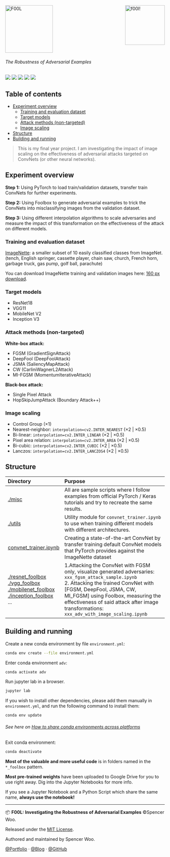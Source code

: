 <img src="https://i.loli.net/2020/02/26/SAx6ejplMbQovNG.png" align="right" width="125px" height="auto" alt="f00l!">

<img src="https://i.loli.net/2020/02/26/gi5bjUaqshn4du9.png" width="150px" height="auto" alt="F00L"/>

<h6>The Robustness of Adversarial Examples</h6>

![](https://img.shields.io/badge/uses-PyTorch-5b8c85?logo=PyTorch&logoColor=white)
![](https://img.shields.io/badge/python-3.7.6-297ca0?logo=python&logoColor=white)
![](https://img.shields.io/badge/lab-Jupyter-ec9b3b?logo=Jupyter&logoColor=white)
![](https://img.shields.io/badge/GPU-2080Ti-76B900?logo=NVIDIA&logoColor=white)
![](https://img.shields.io/badge/license-MIT-434e52)

<h2>Table of contents</h2>

- [Experiment overview](#experiment-overview)
  - [Training and evaluation dataset](#training-and-evaluation-dataset)
  - [Target models](#target-models)
  - [Attack methods (non-targeted)](#attack-methods-non-targeted)
  - [Image scaling](#image-scaling)
- [Structure](#structure)
- [Building and running](#building-and-running)

> This is my final year project. I am investigating the impact of image scaling on the effectiveness of adversarial attacks targeted on ConvNets (or other neural networks).

## Experiment overview

**Step 1:** Using PyTorch to load train/validation datasets, transfer train ConvNets for further experiments.

**Step 2:** Using Foolbox to generate adversarial examples to trick the ConvNets into misclassifying images from the validation dataset.

**Step 3:** Using different interpolation algorithms to scale adversaries and measure the impact of this transformation on the effectiveness of the attack on different models.

### Training and evaluation dataset

[ImageNette](https://github.com/fastai/imagenette): a smaller subset of 10 easily classified classes from ImageNet. (tench, English springer, cassette player, chain saw, church, French horn, garbage truck, gas pump, golf ball, parachute)

You can download ImageNette training and validation images here: [160 px download](https://s3.amazonaws.com/fast-ai-imageclas/imagenette2-160.tgz).

### Target models

- ResNet18
- VGG11
- MobileNet V2
- Inception V3

### Attack methods (non-targeted)

**White-box attack:**

- FGSM (GradientSignAttack)
- DeepFool (DeepFoolAttack)
- JSMA (SaliencyMapAttack)
- CW (CarliniWagnerL2Attack)
- MI-FGSM (MomentumIterativeAttack)

**Black-box attack:**

- Single Pixel Attack
- HopSkipJumpAttack (Boundary Attack++)

### Image scaling

- Control Group (×1)
- Nearest-neighbor: `interpolation=cv2.INTER_NEAREST` (×2 | ×0.5)
- Bi-linear: `interpolation=cv2.INTER_LINEAR` (×2 | ×0.5)
- Pixel area relation: `interpolation=cv2.INTER_AREA` (×2 | ×0.5)
- Bi-cubic: `interpolation=cv2.INTER_CUBIC` (×2 | ×0.5)
- Lanczos: `interpolation=cv2.INTER_LANCZOS4` (×2 | ×0.5)

## Structure

| Directory                                                                                                                                                                 | Purpose                                                                                                                                                                                                                                                                                                        |
| :------------------------------------------------------------------------------------------------------------------------------------------------------------------------ | :------------------------------------------------------------------------------------------------------------------------------------------------------------------------------------------------------------------------------------------------------------------------------------------------------------- |
| [./misc](./misc)                                                                                                                                                          | All are sample scripts where I follow examples from official PyTorch / Keras tutorials and try to recreate the same results.                                                                                                                                                                                   |
| [./utils](./utils)                                                                                                                                                        | Utility module for `convnet_trainer.ipynb` to use when training different models with different architectures.                                                                                                                                                                                                 |
| [convnet_trainer.ipynb](convnet_trainer.ipynb)                                                                                                                            | Creating a state-of-the-art ConvNet by transfer training default ConvNet models that PyTorch provides against the ImageNette dataset                                                                                                                                                                           |
| [./resnet_foolbox](./resnet_foolbox)<br>[./vgg_foolbox](./vgg_foolbox)<br>[./mobilenet_foolbox](./mobilenet_foolbox)<br>[./inception_foolbox](./inception_foolbox)<br>... | 1.Attacking the ConvNet with FGSM only, visualize generated adversaries: `xxx_fgsm_attack_sample.ipynb`<br>2. Attacking the trained ConvNet with [FGSM, DeepFool, JSMA, CW, MI_FGSM] using Foolbox, measuring the effectiveness of said attack after image transformations: `xxx_adv_with_image_scaling.ipynb` |


## Building and running

Create a new conda environment by file `environment.yml`:

```bash
conda env create --file environment.yml
```

Enter conda environment `adv`:

```bash
conda activate adv
```

Run jupyter lab in a browser.

```bash
jupyter lab
```

If you wish to install other dependencies, please add them manually in `environment.yml`, and run the following command to install them:

```bash
conda env update
```

<h6>See here on <a href="https://stackoverflow.com/questions/39280638/how-to-share-conda-environments-across-platforms">How to share conda environments across platforms</a></h6>

Exit conda environment:

```bash
conda deactivate
```

**Most of the valuable and more useful code** is in folders named in the `*_foolbox` pattern.

**Most pre-trained weights** have been uploaded to Google Drive for you to use right away. Dig into the Jupyter Notebooks for more info.

If you see a Jupyter Notebook and a Python Script which share the same name, **always use the notebook!**

---

📦 **F00L: Investigating the Robustness of Adversarial Examples** ©Spencer Woo.

Released under the [MIT License](./LICENSE).

Authored and maintained by Spencer Woo.

[@Portfolio](https://spencerwoo.com/) · [@Blog](https://blog.spencerwoo.com/) · [@GitHub](https://github.com/spencerwooo)

